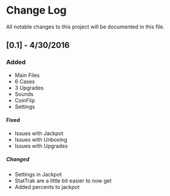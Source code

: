 # Change Log
All notable changes to this project will be documented in this file.

## [0.1] - 4/30/2016
### Added
- Main Files
- 6 Cases
- 3 Upgrades
- Sounds
- CoinFlip
- Settings
#### Fixed
- Issues with Jackpot
- Issues with Unboxing
- Issues with Upgrades
##### Changed
- Settings in Jackpot
- StatTrak are a little bit easier to now get
- Added percents to jackpot